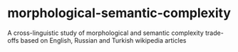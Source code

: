 # morphological-semantic-complexity
A cross-linguistic study of morphological and semantic complexity trade-offs based on English, Russian and Turkish wikipedia articles

